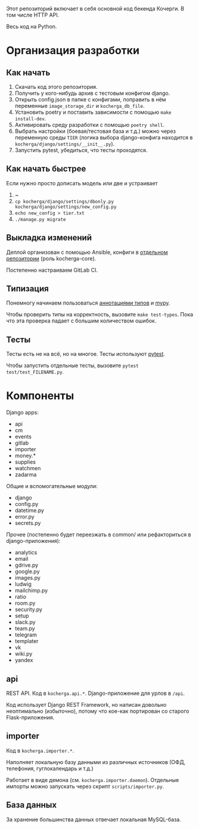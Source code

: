 Этот репозиторий включает в себя основной код бекенда Кочерги. В том числе HTTP API.

Весь код на Python.

# Организация разработки

## Как начать

1. Скачать код этого репозитория.
2. Получить у кого-нибудь архив с тестовым конфигом django.
3. Открыть config.json в папке с конфигами, поправить в нём переменные `image_storage_dir` и `kocherga_db_file`.
4. Установить poetry и поставить зависимости c помощью `make install-dev`.
5. Активировать среду разработки с помощью `poetry shell`.
6. Выбрать настройки (боевая/тестовая база и т.д.) можно через переменную среды `TIER` (логика выбора django-конфига находится в `kocherga/django/settings/__init__.py`).
7. Запустить pytest, убедиться, что тесты проходятся.

## Как начать быстрее
Если нужно просто дописать модель или две и устраивает 

1. ~
2. `cp kocherga/django/settings/dbonly.py kocherga/django/settings/new_config.py`
3. `echo new_config > tier.txt`
4. `./manage.py migrate`

## Выкладка изменений

Деплой организован с помощью Ansible, конфиги в [отдельном репозитории](https://gitlab.com/kocherga/code/deploy) (роль kocherga-core).

Постепенно настраиваем GitLab CI.

## Типизация

Понемногу начинаем пользоваться [аннотациями типов](https://www.python.org/dev/peps/pep-0484/) и [mypy](http://mypy-lang.org/).

Чтобы проверить типы на корректность, вызовите `make test-types`. Пока что эта проверка падает с большим количеством ошибок.

## Тесты

Тесты есть не на всё, но на многое. Тесты используют [pytest](https://docs.pytest.org/en/latest/).

Чтобы запустить отдельные тесты, вызовите `pytest test/test_FILENAME.py`.

# Компоненты

Django apps:
* api
* cm
* events
* gitlab
* importer
* money.*
* supplies
* watchmen
* zadarma

Общие и вспомогательные модули:
* django
* config.py
* datetime.py
* error.py
* secrets.py

Прочее (постепенно будет переезжать в common/ или рефакториться в django-приложения):
* analytics
* email
* gdrive.py
* google.py
* images.py
* ludwig
* mailchimp.py
* ratio
* room.py
* security.py
* setup
* slack.py
* team.py
* telegram
* templater
* vk
* wiki.py
* yandex

## api

REST API. Код в `kocherga.api.*`. Django-приложение для урлов в `/api`.

Код использует Django REST Framework, но написан довольно неоптимально (избыточно), потому что кое-как портирован со старого Flask-приложения.

## importer

Код в `kocherga.importer.*`.

Наполняет локальную базу данными из различных источников (ОФД, телефония, гуглокалендарь и т.д.)

Работает в виде демона (см. `kocherga.importer.daemon`). Отдельные импорты можно запускать через скрипт `scripts/importer.py`.

## База данных

За хранение большинства данных отвечает локальная MySQL-база.
